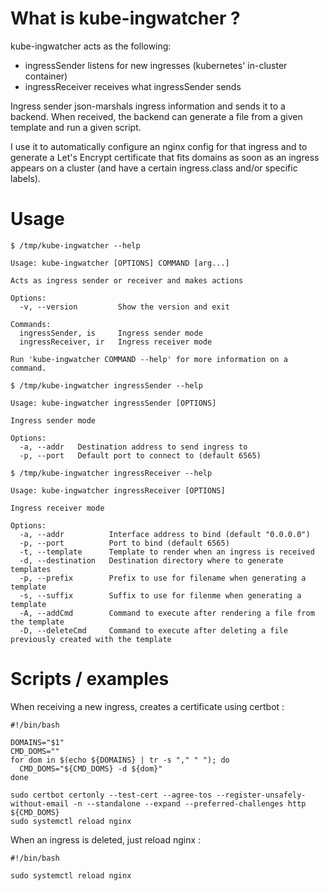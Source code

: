 # What is kube-ingwatcher ?

kube-ingwatcher acts as the following:
  - ingressSender listens for new ingresses (kubernetes' in-cluster container)
  - ingressReceiver receives what ingressSender sends

Ingress sender json-marshals ingress information and sends it to a backend.
When received, the backend can generate a file from a given template and run a given script.

I use it to automatically configure an nginx config for that ingress and to generate a Let's Encrypt certificate that fits domains as soon as an ingress appears on a cluster (and have a certain ingress.class and/or specific labels).

# Usage

```
$ /tmp/kube-ingwatcher --help

Usage: kube-ingwatcher [OPTIONS] COMMAND [arg...]

Acts as ingress sender or receiver and makes actions

Options:
  -v, --version         Show the version and exit

Commands:
  ingressSender, is     Ingress sender mode
  ingressReceiver, ir   Ingress receiver mode

Run 'kube-ingwatcher COMMAND --help' for more information on a command.
```

```
$ /tmp/kube-ingwatcher ingressSender --help

Usage: kube-ingwatcher ingressSender [OPTIONS]

Ingress sender mode

Options:
  -a, --addr   Destination address to send ingress to
  -p, --port   Default port to connect to (default 6565)
```

```
$ /tmp/kube-ingwatcher ingressReceiver --help

Usage: kube-ingwatcher ingressReceiver [OPTIONS]

Ingress receiver mode

Options:
  -a, --addr          Interface address to bind (default "0.0.0.0")
  -p, --port          Port to bind (default 6565)
  -t, --template      Template to render when an ingress is received
  -d, --destination   Destination directory where to generate templates
  -p, --prefix        Prefix to use for filename when generating a template
  -s, --suffix        Suffix to use for filenme when generating a template
  -A, --addCmd        Command to execute after rendering a file from the template
  -D, --deleteCmd     Command to execute after deleting a file previously created with the template
```

# Scripts / examples

When receiving a new ingress, creates a certificate using certbot :
```
#!/bin/bash

DOMAINS="$1"
CMD_DOMS=""
for dom in $(echo ${DOMAINS} | tr -s "," " "); do
  CMD_DOMS="${CMD_DOMS} -d ${dom}"
done

sudo certbot certonly --test-cert --agree-tos --register-unsafely-without-email -n --standalone --expand --preferred-challenges http ${CMD_DOMS}
sudo systemctl reload nginx
```

When an ingress is deleted, just reload nginx :
```
#!/bin/bash

sudo systemctl reload nginx
```
